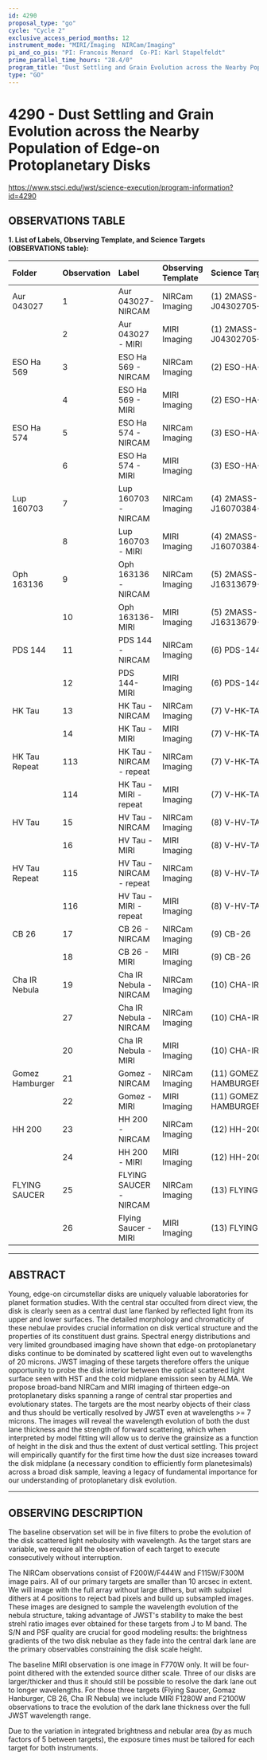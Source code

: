 ```yaml
---
id: 4290
proposal_type: "go"
cycle: "Cycle 2"
exclusive_access_period_months: 12
instrument_mode: "MIRI/Imaging  NIRCam/Imaging"
pi_and_co_pis: "PI: Francois Menard  Co-PI: Karl Stapelfeldt"
prime_parallel_time_hours: "28.4/0"
program_title: "Dust Settling and Grain Evolution across the Nearby Population of Edge-on Protoplanetary Disks"
type: "GO"
---
```

# 4290 - Dust Settling and Grain Evolution across the Nearby Population of Edge-on Protoplanetary Disks
https://www.stsci.edu/jwst/science-execution/program-information?id=4290
## OBSERVATIONS TABLE
**1. List of Labels, Observing Template, and Science Targets (OBSERVATIONS table):**

| Folder          | Observation | Label                       | Observing Template | Science Target                      |
| :-------------- | :---------- | :-------------------------- | :----------------- | :---------------------------------- |
| Aur 043027      | 1           | Aur 043027- NIRCAM          | NIRCam Imaging     | (1) 2MASS-J04302705+3545505         |
|                 | 2           | Aur 043027 - MIRI           | MIRI Imaging       | (1) 2MASS-J04302705+3545505         |
| ESO Ha 569      | 3           | ESO Ha 569 - NIRCAM         | NIRCam Imaging     | (2) ESO-HA-569                      |
|                 | 4           | ESO Ha 569 - MIRI           | MIRI Imaging       | (2) ESO-HA-569                      |
| ESO Ha 574      | 5           | ESO Ha 574 - NIRCAM         | NIRCam Imaging     | (3) ESO-HA-574                      |
|                 | 6           | ESO Ha 574 - MIRI           | MIRI Imaging       | (3) ESO-HA-574                      |
| Lup 160703      | 7           | Lup 160703 - NIRCAM         | NIRCam Imaging     | (4) 2MASS-J16070384-3911113         |
|                 | 8           | Lup 160703 - MIRI           | MIRI Imaging       | (4) 2MASS-J16070384-3911113         |
| Oph 163136      | 9           | Oph 163136 - NIRCAM         | NIRCam Imaging     | (5) 2MASS-J16313679-2404200         |
|                 | 10          | Oph 163136- MIRI            | MIRI Imaging       | (5) 2MASS-J16313679-2404200         |
| PDS 144         | 11          | PDS 144 - NIRCAM            | NIRCam Imaging     | (6) PDS-144N                        |
|                 | 12          | PDS 144-MIRI                | MIRI Imaging       | (6) PDS-144N                        |
| HK Tau          | 13          | HK Tau - NIRCAM             | NIRCam Imaging     | (7) V-HK-TAU                        |
|                 | 14          | HK Tau - MIRI               | MIRI Imaging       | (7) V-HK-TAU                        |
| HK Tau Repeat   | 113         | HK Tau - NIRCAM - repeat    | NIRCam Imaging     | (7) V-HK-TAU                        |
|                 | 114         | HK Tau - MIRI - repeat      | MIRI Imaging       | (7) V-HK-TAU                        |
| HV Tau          | 15          | HV Tau - NIRCAM             | NIRCam Imaging     | (8) V-HV-TAU                        |
|                 | 16          | HV Tau - MIRI               | MIRI Imaging       | (8) V-HV-TAU                        |
| HV Tau Repeat   | 115         | HV Tau - NIRCAM - repeat    | NIRCam Imaging     | (8) V-HV-TAU                        |
|                 | 116         | HV Tau - MIRI - repeat      | MIRI Imaging       | (8) V-HV-TAU                        |
| CB 26           | 17          | CB 26 - NIRCAM              | NIRCam Imaging     | (9) CB-26                           |
|                 | 18          | CB 26 - MIRI                | MIRI Imaging       | (9) CB-26                           |
| Cha IR Nebula   | 19          | Cha IR Nebula - NIRCAM      | NIRCam Imaging     | (10) CHA-IR-NEBULA                  |
|                 | 27          | Cha IR Nebula - NIRCAM      | NIRCam Imaging     | (10) CHA-IR-NEBULA                  |
|                 | 20          | Cha IR Nebula - MIRI        | MIRI Imaging       | (10) CHA-IR-NEBULA                  |
| Gomez Hamburger | 21          | Gomez - NIRCAM              | NIRCam Imaging     | (11) GOMEZ-HAMBURGER                |
|                 | 22          | Gomez - MIRI                | MIRI Imaging       | (11) GOMEZ-HAMBURGER                |
| HH 200          | 23          | HH 200 - NIRCAM             | NIRCam Imaging     | (12) HH-200                         |
|                 | 24          | HH 200 - MIRI               | MIRI Imaging       | (12) HH-200                         |
| FLYING SAUCER   | 25          | FLYING SAUCER - NIRCAM      | NIRCam Imaging     | (13) FLYING-SAUCER                  |
|                 | 26          | Flying Saucer - MIRI        | MIRI Imaging       | (13) FLYING-SAUCER                  |

---

## ABSTRACT

Young, edge-on circumstellar disks are uniquely valuable laboratories for planet formation studies. With the central star occulted from direct view, the disk is clearly seen as a central dust lane flanked by reflected light from its upper and lower surfaces. The detailed morphology and chromaticity of these nebulae provides crucial information on disk vertical structure and the properties of its constituent dust grains. Spectral energy distributions and very limited groundbased imaging have shown that edge-on protoplanetary disks continue to be dominated by scattered light even out to wavelengths of 20 microns. JWST imaging of these targets therefore offers the unique opportunity to probe the disk interior between the optical scattered light surface seen with HST and the cold midplane emission seen by ALMA. We propose broad-band NIRCam and MIRI imaging of thirteen edge-on protoplanetary disks spanning a range of central star properties and evolutionary states. The targets are the most nearby objects of their class and thus should be vertically resolved by JWST even at wavelengths >= 7 microns. The images will reveal the wavelength evolution of both the dust lane thickness and the strength of forward scattering, which when interpreted by model fitting will allow us to derive the grainsize as a function of height in the disk and thus the extent of dust vertical settling. This project will empirically quantify for the first time how the dust size increases toward the disk midplane (a necessary condition to efficiently form planetesimals) across a broad disk sample, leaving a legacy of fundamental importance for our understanding of protoplanetary disk evolution.

---

## OBSERVING DESCRIPTION

The baseline observation set will be in five filters to probe the evolution of the disk scattered light nebulosity with wavelength. As the target stars are variable, we require all the observation of each target to execute consecutively without interruption.

The NIRCam observations consist of F200W/F444W and F115W/F300M image pairs. All of our primary targets are smaller than 10 arcsec in extent. We will image with the full array without large dithers, but with subpixel dithers at 4 positions to reject bad pixels and build up subsampled images. These images are designed to sample the wavelength evolution of the nebula structure, taking advantage of JWST's stability to make the best strehl ratio images ever obtained for these targets from J to M band. The S/N and PSF quality are crucial for good modeling results: the brightness gradients of the two disk nebulae as they fade into the central dark lane are the primary observables constraining the disk scale height.

The baseline MIRI observation is one image in F770W only. It will be four-point dithered with the extended source dither scale. Three of our disks are larger/thicker and thus it should still be possible to resolve the dark lane out to longer wavelengths. For those three targets (Flying Saucer, Gomaz Hanburger, CB 26, Cha IR Nebula) we include MIRI F1280W and F2100W observations to trace the evolution of the dark lane thickness over the full JWST wavelength range.

Due to the variation in integrated brightness and nebular area (by as much factors of 5 between targets), the exposure times must be tailored for each target for both instruments.